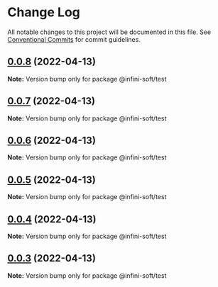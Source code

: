 # Change Log

All notable changes to this project will be documented in this file.
See [Conventional Commits](https://conventionalcommits.org) for commit guidelines.

## [0.0.8](https://github.com/mouimet-infinisoft/web.infinisoft.v2/compare/@infini-soft/test@0.0.7...@infini-soft/test@0.0.8) (2022-04-13)

**Note:** Version bump only for package @infini-soft/test





## [0.0.7](https://github.com/mouimet-infinisoft/web.infinisoft.v2/compare/@infini-soft/test@0.0.6...@infini-soft/test@0.0.7) (2022-04-13)

**Note:** Version bump only for package @infini-soft/test





## [0.0.6](https://github.com/mouimet-infinisoft/web.infinisoft.v2/compare/@infini-soft/test@0.0.5...@infini-soft/test@0.0.6) (2022-04-13)

**Note:** Version bump only for package @infini-soft/test





## [0.0.5](https://github.com/mouimet-infinisoft/web.infinisoft.v2/compare/@infini-soft/test@0.0.4...@infini-soft/test@0.0.5) (2022-04-13)

**Note:** Version bump only for package @infini-soft/test





## [0.0.4](https://github.com/mouimet-infinisoft/web.infinisoft.v2/compare/@infini-soft/test@0.0.3...@infini-soft/test@0.0.4) (2022-04-13)

**Note:** Version bump only for package @infini-soft/test





## [0.0.3](https://github.com/mouimet-infinisoft/web.infinisoft.v2/compare/@infini-soft/test@0.0.2...@infini-soft/test@0.0.3) (2022-04-13)

**Note:** Version bump only for package @infini-soft/test
